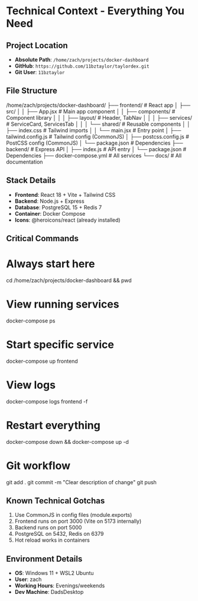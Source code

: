 # Technical Context - Everything You Need

## Project Location
- **Absolute Path**: `/home/zach/projects/docker-dashboard`
- **GitHub**: `https://github.com/11bztaylor/taylordex.git`
- **Git User**: `11bztaylor`

## File Structure
/home/zach/projects/docker-dashboard/
├── frontend/                    # React app
│   ├── src/
│   │   ├── App.jsx             # Main app component
│   │   ├── components/         # Component library
│   │   │   ├── layout/         # Header, TabNav
│   │   │   ├── services/       # ServiceCard, ServicesTab
│   │   │   └── shared/         # Reusable components
│   │   ├── index.css           # Tailwind imports
│   │   └── main.jsx            # Entry point
│   ├── tailwind.config.js      # Tailwind config (CommonJS)
│   ├── postcss.config.js       # PostCSS config (CommonJS)
│   └── package.json            # Dependencies
├── backend/                     # Express API
│   ├── index.js                # API entry
│   └── package.json            # Dependencies
├── docker-compose.yml          # All services
└── docs/                       # All documentation

## Stack Details
- **Frontend**: React 18 + Vite + Tailwind CSS
- **Backend**: Node.js + Express
- **Database**: PostgreSQL 15 + Redis 7
- **Container**: Docker Compose
- **Icons**: @heroicons/react (already installed)

## Critical Commands
# Always start here
cd /home/zach/projects/docker-dashboard && pwd

# View running services
docker-compose ps

# Start specific service
docker-compose up frontend

# View logs
docker-compose logs frontend -f

# Restart everything
docker-compose down && docker-compose up -d

# Git workflow
git add .
git commit -m "Clear description of change"
git push

## Known Technical Gotchas
1. Use CommonJS in config files (module.exports)
2. Frontend runs on port 3000 (Vite on 5173 internally)
3. Backend runs on port 5000
4. PostgreSQL on 5432, Redis on 6379
5. Hot reload works in containers

## Environment Details
- **OS**: Windows 11 + WSL2 Ubuntu
- **User**: zach
- **Working Hours**: Evenings/weekends
- **Dev Machine**: DadsDesktop
